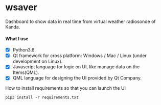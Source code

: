 # wsaver
Dashboard to show data in real time from virtual weather radiosonde of Kanda.

#### What I use
 - [x] Python3.6
 - [x] Qt framework for cross platform: Windows / Mac / Linux (under development on Linux).
 - [x] Javascript language for logic on UI, like manage data on the Items(QML).
 - [X] QML language for designing the UI provided by Qt Company.

How to install requirements so that you can launch the UI

```pip3 install -r requirements.txt```
